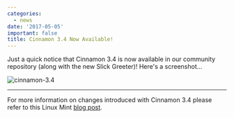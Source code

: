 ```yaml
---
categories:
  - news
date: '2017-05-05'
important: false
title: Cinnamon 3.4 Now Available!
---
```



Just a quick notice that Cinnamon 3.4 is now available in our community repository (along with the new Slick Greeter)! Here's a screenshot...

![cinnamon-3.4](/assets/news/news/cinnamon34.png)

--------

For more information on changes introduced with Cinnamon 3.4 please refer to this Linux Mint [blog post](http://blog.linuxmint.com/?p=3254).
